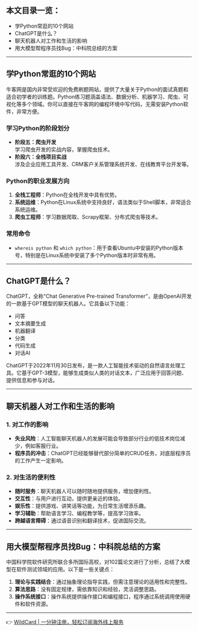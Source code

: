 ## 本文目录一览：
- 学Python常逛的10个网站
- ChatGPT是什么？
- 聊天机器人对工作和生活的影响
- 用大模型帮程序员找Bug：中科院总结的方案

---

## 学Python常逛的10个网站

牛客网是国内非常受欢迎的免费刷题网站，提供了大量关于Python的面试真题和适合初学者的训练题。Python练习题涵盖语法、数据分析、机器学习、爬虫、可视化等多个领域。你可以直接在牛客网的编程环境中写代码，无需安装Python软件，非常方便。

### 学习Python的阶段划分
- **阶段五：爬虫开发**  
  学习爬虫开发的实战内容，掌握爬虫技术。
- **阶段六：全栈项目实战**  
  涉及企业应用工具开发、CRM客户关系管理系统开发、在线教育平台开发等。

### Python的职业发展方向
1. **全栈工程师**：Python在全栈开发中具有优势。
2. **系统运维**：Python在Linux系统中支持良好，语法类似于Shell脚本，非常适合系统运维。
3. **爬虫工程师**：学习数据爬取、Scrapy框架、分布式爬虫等技术。

### 常用命令
- `whereis python` 和 `which python`：用于查看Ubuntu中安装的Python版本号，特别是在Linux系统中安装了多个Python版本时非常有用。

---

## ChatGPT是什么？

ChatGPT，全称“Chat Generative Pre-trained Transformer”，是由OpenAI开发的一款基于GPT模型的聊天机器人。它具备以下功能：
- 问答
- 文本摘要生成
- 机器翻译
- 分类
- 代码生成
- 对话AI

ChatGPT于2022年11月30日发布，是一款人工智能技术驱动的自然语言处理工具。它基于GPT-3模型，能够生成类似人类的对话文本，广泛应用于回答问题、提供信息和参与对话。

---

## 聊天机器人对工作和生活的影响

### 1. 对工作的影响
- **失业风险**：人工智能聊天机器人的发展可能会导致部分行业的低技术岗位减少，例如客服行业。
- **程序员的冲击**：ChatGPT已经能够替代部分简单的CRUD任务，对底层程序员的工作产生一定影响。

### 2. 对生活的便利性
- **随时服务**：聊天机器人可以随时随地提供服务，增加便利性。
- **交互性**：与用户进行互动，提供更亲近的体验。
- **娱乐性**：提供游戏、讲笑话等功能，为日常生活增添乐趣。
- **学习辅助**：帮助语言学习、编程教学等，提高学习效率。
- **跨越语言障碍**：通过语音识别和翻译技术，促进国际交流。

---

## 用大模型帮程序员找Bug：中科院总结的方案

中国科学院软件研究所联合多所国际高校，对102篇论文进行了分析，总结了大模型在软件测试领域的应用。以下是一些关键点：
1. **理论与实践结合**：通过抽象理论指导实践，但需注意理论的适用性和完整性。
2. **算法思路**：没有固定规律，需依靠知识和经验，灵活调整思路。
3. **操作系统接口**：操作系统提供操作接口和编程接口，程序通过系统调用使用硬件和软件资源。

---

👉 [WildCard | 一分钟注册，轻松订阅海外线上服务](https://bit.ly/bewildcard)